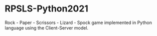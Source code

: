 # RPSLS-Python2021

Rock - Paper - Scrissors - Lizard - Spock game implemented in Python language using the Client-Server model.

